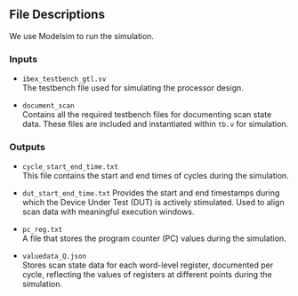 ## File Descriptions 

We use Modelsim to run the simulation.

### Inputs

- `ibex_testbench_gtl.sv`  
  The testbench file used for simulating the processor design.
  
- `document_scan`  
  Contains all the required testbench files for documenting scan state data. These files are included and instantiated within `tb.v` for simulation.

### Outputs

- `cycle_start_end_time.txt`  
  This file contains the start and end times of cycles during the simulation.
  
- `dut_start_end_time.txt`
  Provides the start and end timestamps during which the Device Under Test (DUT) is actively stimulated. Used to align scan data with meaningful execution windows.

- `pc_reg.txt`  
  A file that stores the program counter (PC) values during the simulation.

- `valuedata_Q.json`  
  Stores scan state data for each word-level register, documented per cycle, reflecting the values of registers at different points during the simulation.
